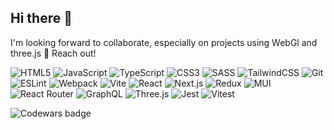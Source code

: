 ## Hi there 👋
I'm looking forward to collaborate, especially on projects using WebGl and three.js 🌱
Reach out!

![HTML5](https://img.shields.io/badge/html5-%23E34F26.svg?style=for-the-badge&logo=html5&logoColor=white)
![JavaScript](https://img.shields.io/badge/javascript-%23323330.svg?style=for-the-badge&logo=javascript&logoColor=%23F7DF1E)
![TypeScript](https://img.shields.io/badge/typescript-%23007ACC.svg?style=for-the-badge&logo=typescript&logoColor=white)
![CSS3](https://img.shields.io/badge/css3-%231572B6.svg?style=for-the-badge&logo=css3&logoColor=white)
![SASS](https://img.shields.io/badge/SASS-hotpink.svg?style=for-the-badge&logo=SASS&logoColor=white)
![TailwindCSS](https://img.shields.io/badge/tailwindcss-%2338B2AC.svg?style=for-the-badge&logo=tailwind-css&logoColor=white)
![Git](https://img.shields.io/badge/git-%23F05033.svg?style=for-the-badge&logo=git&logoColor=white)
![ESLint](https://img.shields.io/badge/ESLint-4B3263?style=for-the-badge&logo=eslint&logoColor=white)
![Webpack](https://img.shields.io/badge/webpack-%238DD6F9.svg?style=for-the-badge&logo=webpack&logoColor=black)
![Vite](https://img.shields.io/badge/vite-%23646CFF.svg?style=for-the-badge&logo=vite&logoColor=white)
![React](https://img.shields.io/badge/React-61DAFB?style=for-the-badge&logo=React&logoColor=FFF)
![Next.js](https://img.shields.io/badge/Next.js-000000?style=for-the-badge&logo=Next.js&logoColor=FFF)
![Redux](https://img.shields.io/badge/Redux-764ABC?style=for-the-badge&logo=Redux&logoColor=FFF)
![MUI](https://img.shields.io/badge/MUI-007FFF?style=for-the-badge&logo=MUI&logoColor=FFF)
![React Router](https://img.shields.io/badge/React%20Router-CA4245?style=for-the-badge&logo=React%20Router&logoColor=FFF)
![GraphQL](https://img.shields.io/badge/GraphQL-E10098?style=for-the-badge&logo=GraphQL&logoColor=FFF)
![Three.js](https://img.shields.io/badge/Three.js-000000?style=for-the-badge&logo=Three.js&logoColor=FFF)
![Jest](https://img.shields.io/badge/Jest-C21325?style=for-the-badge&logo=Jest&logoColor=FFF)
![Vitest](https://img.shields.io/badge/Vitest-6E9F18?style=for-the-badge&logo=Vitest&logoColor=FFF)

![Codewars badge](https://www.codewars.com/users/anastakozz/badges/large?theme=light)



<!--
**anastakozz/anastakozz** is a ✨ _special_ ✨ repository because its `README.md` (this file) appears on your GitHub profile.

Here are some ideas to get you started:

- 🔭 I’m currently working on ...
- 🌱 I’m currently learning ...
- 👯 I’m looking to collaborate on ...
- 🤔 I’m looking for help with ...
- 💬 Ask me about ...
- 📫 How to reach me: ...
- 😄 Pronouns: ...
- ⚡ Fun fact: ...
-->
